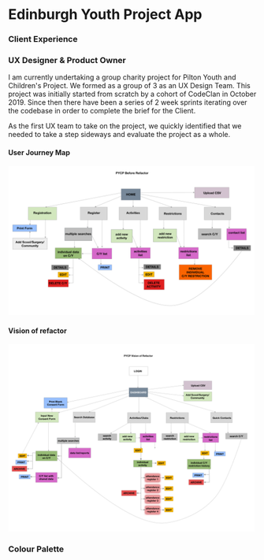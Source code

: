 # Edinburgh Youth Project App
  ### Client Experience

### UX Designer & Product Owner

I am currently undertaking a group charity project for Pilton Youth and Children's Project. We formed as a group of 3 as an UX Design Team. This project was initially started from scratch by a cohort of CodeClan in October 2019. Since then there have been a series of 2 week sprints iterating over the codebase in order to complete the brief for the Client. 

As the first UX team to take on the project, we quickly identified that we needed to take a step sideways and evaluate the project as a whole.


#### User Journey Map

<img src="./images/before-refactor-pycp.png" alt="Before refactor diagram" width="500" />



#### Vision of refactor

<img src="./images/vision-refactor-pycp.png" alt="after refactor diagram" width="500" />


### Colour Palette



